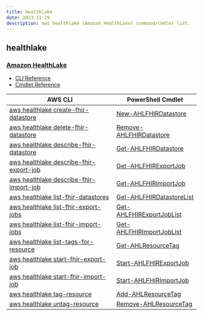 ```yaml
---
title: healthlake
date: 2023-11-29
description: aws healthlake (Amazon HealthLake) command/cmdlet list.
---
```


## healthlake

### [Amazon HealthLake](https://aws.amazon.com/healthlake/)

* [CLI Reference](https://awscli.amazonaws.com/v2/documentation/api/latest/reference/healthlake/index.html)
* [Cmdlet Reference](https://docs.aws.amazon.com/powershell/latest/reference/items/HealthLake_cmdlets.html)

|AWS CLI|PowerShell Cmdlet|
|----|----|
|[aws healthlake create-fhir-datastore](https://awscli.amazonaws.com/v2/documentation/api/latest/reference/healthlake/create-fhir-datastore.html)|[New-AHLFHIRDatastore](https://docs.aws.amazon.com/powershell/latest/reference/items/New-AHLFHIRDatastore.html)|
|[aws healthlake delete-fhir-datastore](https://awscli.amazonaws.com/v2/documentation/api/latest/reference/healthlake/delete-fhir-datastore.html)|[Remove-AHLFHIRDatastore](https://docs.aws.amazon.com/powershell/latest/reference/items/Remove-AHLFHIRDatastore.html)|
|[aws healthlake describe-fhir-datastore](https://awscli.amazonaws.com/v2/documentation/api/latest/reference/healthlake/describe-fhir-datastore.html)|[Get-AHLFHIRDatastore](https://docs.aws.amazon.com/powershell/latest/reference/items/Get-AHLFHIRDatastore.html)|
|[aws healthlake describe-fhir-export-job](https://awscli.amazonaws.com/v2/documentation/api/latest/reference/healthlake/describe-fhir-export-job.html)|[Get-AHLFHIRExportJob](https://docs.aws.amazon.com/powershell/latest/reference/items/Get-AHLFHIRExportJob.html)|
|[aws healthlake describe-fhir-import-job](https://awscli.amazonaws.com/v2/documentation/api/latest/reference/healthlake/describe-fhir-import-job.html)|[Get-AHLFHIRImportJob](https://docs.aws.amazon.com/powershell/latest/reference/items/Get-AHLFHIRImportJob.html)|
|[aws healthlake list-fhir-datastores](https://awscli.amazonaws.com/v2/documentation/api/latest/reference/healthlake/list-fhir-datastores.html)|[Get-AHLFHIRDatastoreList](https://docs.aws.amazon.com/powershell/latest/reference/items/Get-AHLFHIRDatastoreList.html)|
|[aws healthlake list-fhir-export-jobs](https://awscli.amazonaws.com/v2/documentation/api/latest/reference/healthlake/list-fhir-export-jobs.html)|[Get-AHLFHIRExportJobList](https://docs.aws.amazon.com/powershell/latest/reference/items/Get-AHLFHIRExportJobList.html)|
|[aws healthlake list-fhir-import-jobs](https://awscli.amazonaws.com/v2/documentation/api/latest/reference/healthlake/list-fhir-import-jobs.html)|[Get-AHLFHIRImportJobList](https://docs.aws.amazon.com/powershell/latest/reference/items/Get-AHLFHIRImportJobList.html)|
|[aws healthlake list-tags-for-resource](https://awscli.amazonaws.com/v2/documentation/api/latest/reference/healthlake/list-tags-for-resource.html)|[Get-AHLResourceTag](https://docs.aws.amazon.com/powershell/latest/reference/items/Get-AHLResourceTag.html)|
|[aws healthlake start-fhir-export-job](https://awscli.amazonaws.com/v2/documentation/api/latest/reference/healthlake/start-fhir-export-job.html)|[Start-AHLFHIRExportJob](https://docs.aws.amazon.com/powershell/latest/reference/items/Start-AHLFHIRExportJob.html)|
|[aws healthlake start-fhir-import-job](https://awscli.amazonaws.com/v2/documentation/api/latest/reference/healthlake/start-fhir-import-job.html)|[Start-AHLFHIRImportJob](https://docs.aws.amazon.com/powershell/latest/reference/items/Start-AHLFHIRImportJob.html)|
|[aws healthlake tag-resource](https://awscli.amazonaws.com/v2/documentation/api/latest/reference/healthlake/tag-resource.html)|[Add-AHLResourceTag](https://docs.aws.amazon.com/powershell/latest/reference/items/Add-AHLResourceTag.html)|
|[aws healthlake untag-resource](https://awscli.amazonaws.com/v2/documentation/api/latest/reference/healthlake/untag-resource.html)|[Remove-AHLResourceTag](https://docs.aws.amazon.com/powershell/latest/reference/items/Remove-AHLResourceTag.html)|

